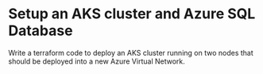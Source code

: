 # Setup an AKS cluster and Azure SQL Database 
Write a terraform code to deploy an AKS cluster running on two nodes that should  be deployed into a new Azure Virtual Network.